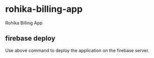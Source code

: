 # rohika-billing-app
Rohika Billing App

## firebase deploy 
Use above command to deploy the application on the firebase server.
